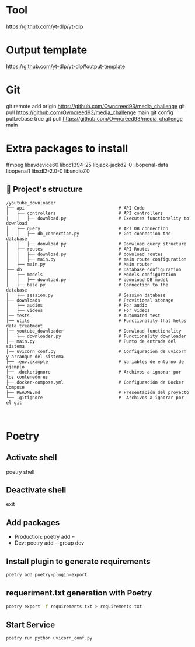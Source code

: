 

# Tool
https://github.com/yt-dlp/yt-dlp

# Output template
https://github.com/yt-dlp/yt-dlp#output-template

# Git
git remote add origin https://github.com/Owncreed93/media_challenge
git pull https://github.com/Owncreed93/media_challenge main
git config pull.rebase true
git pull https://github.com/Owncreed93/media_challenge main

# Extra packages to install
ffmpeg libavdevice60 libdc1394-25 libjack-jackd2-0 libopenal-data libopenal1 libsdl2-2.0-0 libsndio7.0

## 📂 Project's structure
```
/youtube_downloader
├── api                                    # API Code
│   ├── controllers                        # API controllers
|   │   ├── download.py                    # Executes functionality to download
│   ├── query                              # API DB connection
│   │   ├── db_connection.py               # Get connection the database
│   │   ├── donwload.py                    # Donwload query structure
│   ├── routes                             # API Routes
│   │   ├── download.py                    # download routes
│   │   ├── main.py                        # main route configuration
│   ├── main.py                            # Main router
├── db                                     # Database configuration
│   ├── models                             # Models configuration
│   │   ├── download.py                    # download DB model
│   ├── base.py                            # Connection to the database
│   ├── session.py                         # Session database
├── downloads                              # Provitional storage
│   ├── audios                             # For audio
│   ├── videos                             # For videos
│── tests                                  # Automated test
│── utils                                  # Functionality that helps data treatment
│── youtube_downloader                     # Donwload functionality
│   ├── downloader.py                      # Functionality downloader
│── main.py                                # Punto de entrada del sistema
│── uvicorn_conf.py                        # Configuracion de uvicorn y arranque del sistema
├── .env.example                           # Variables de entorno de ejemplo
├── .dockerignore                          # Archivos a ignorar por los contenedores
├── docker-compose.yml                     # Configuración de Docker Compose
├── README.md                              # Presentación del proyecto
└── .gitignore                             #  Archivos a ignorar por el git
    


```

# Poetry
## Activate shell
poetry shell

## Deactivate shell
exit

## Add packages

- Production:
    poetry add <package>=<version>
- Dev:
    poetry add --group dev <package>

## Install plugin to generate requirements
```bash
poetry add poetry-plugin-export
```

## requeriment.txt generation with Poetry
```bash
poetry export -f requirements.txt > requirements.txt
```

## Start Service
```bash
poetry run python uvicorn_conf.py
```